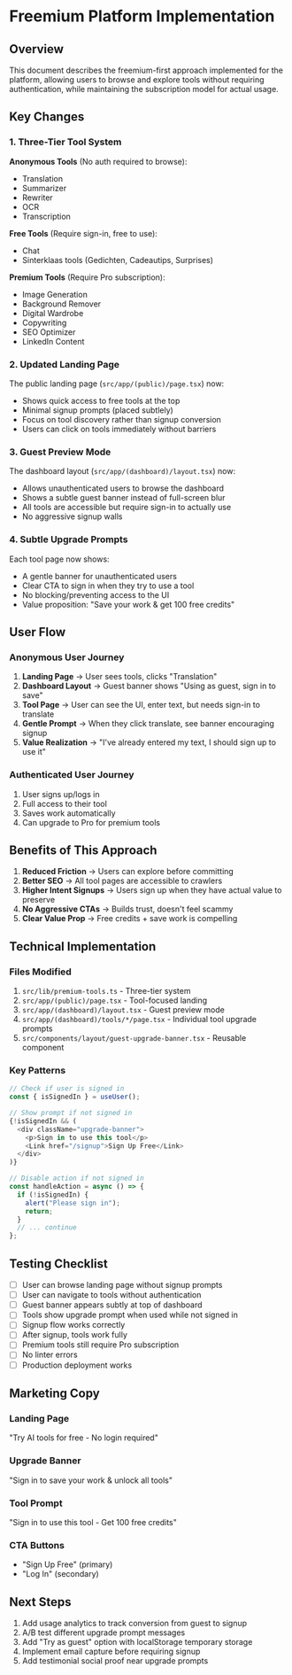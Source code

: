 # Freemium Platform Implementation

## Overview

This document describes the freemium-first approach implemented for the platform, allowing users to browse and explore tools without requiring authentication, while maintaining the subscription model for actual usage.

## Key Changes

### 1. Three-Tier Tool System

**Anonymous Tools** (No auth required to browse):
- Translation
- Summarizer
- Rewriter
- OCR
- Transcription

**Free Tools** (Require sign-in, free to use):
- Chat
- Sinterklaas tools (Gedichten, Cadeautips, Surprises)

**Premium Tools** (Require Pro subscription):
- Image Generation
- Background Remover
- Digital Wardrobe
- Copywriting
- SEO Optimizer
- LinkedIn Content

### 2. Updated Landing Page

The public landing page (`src/app/(public)/page.tsx`) now:
- Shows quick access to free tools at the top
- Minimal signup prompts (placed subtlely)
- Focus on tool discovery rather than signup conversion
- Users can click on tools immediately without barriers

### 3. Guest Preview Mode

The dashboard layout (`src/app/(dashboard)/layout.tsx`) now:
- Allows unauthenticated users to browse the dashboard
- Shows a subtle guest banner instead of full-screen blur
- All tools are accessible but require sign-in to actually use
- No aggressive signup walls

### 4. Subtle Upgrade Prompts

Each tool page now shows:
- A gentle banner for unauthenticated users
- Clear CTA to sign in when they try to use a tool
- No blocking/preventing access to the UI
- Value proposition: "Save your work & get 100 free credits"

## User Flow

### Anonymous User Journey

1. **Landing Page** → User sees tools, clicks "Translation"
2. **Dashboard Layout** → Guest banner shows "Using as guest, sign in to save"
3. **Tool Page** → User can see the UI, enter text, but needs sign-in to translate
4. **Gentle Prompt** → When they click translate, see banner encouraging signup
5. **Value Realization** → "I've already entered my text, I should sign up to use it"

### Authenticated User Journey

1. User signs up/logs in
2. Full access to their tool
3. Saves work automatically
4. Can upgrade to Pro for premium tools

## Benefits of This Approach

1. **Reduced Friction** → Users can explore before committing
2. **Better SEO** → All tool pages are accessible to crawlers
3. **Higher Intent Signups** → Users sign up when they have actual value to preserve
4. **No Aggressive CTAs** → Builds trust, doesn't feel scammy
5. **Clear Value Prop** → Free credits + save work is compelling

## Technical Implementation

### Files Modified

1. `src/lib/premium-tools.ts` - Three-tier system
2. `src/app/(public)/page.tsx` - Tool-focused landing
3. `src/app/(dashboard)/layout.tsx` - Guest preview mode
4. `src/app/(dashboard)/tools/*/page.tsx` - Individual tool upgrade prompts
5. `src/components/layout/guest-upgrade-banner.tsx` - Reusable component

### Key Patterns

```typescript
// Check if user is signed in
const { isSignedIn } = useUser();

// Show prompt if not signed in
{!isSignedIn && (
  <div className="upgrade-banner">
    <p>Sign in to use this tool</p>
    <Link href="/signup">Sign Up Free</Link>
  </div>
)}

// Disable action if not signed in
const handleAction = async () => {
  if (!isSignedIn) {
    alert("Please sign in");
    return;
  }
  // ... continue
};
```

## Testing Checklist

- [ ] User can browse landing page without signup prompts
- [ ] User can navigate to tools without authentication
- [ ] Guest banner appears subtly at top of dashboard
- [ ] Tools show upgrade prompt when used while not signed in
- [ ] Signup flow works correctly
- [ ] After signup, tools work fully
- [ ] Premium tools still require Pro subscription
- [ ] No linter errors
- [ ] Production deployment works

## Marketing Copy

### Landing Page
"Try AI tools for free - No login required"

### Upgrade Banner
"Sign in to save your work & unlock all tools"

### Tool Prompt
"Sign in to use this tool - Get 100 free credits"

### CTA Buttons
- "Sign Up Free" (primary)
- "Log In" (secondary)

## Next Steps

1. Add usage analytics to track conversion from guest to signup
2. A/B test different upgrade prompt messages
3. Add "Try as guest" option with localStorage temporary storage
4. Implement email capture before requiring signup
5. Add testimonial social proof near upgrade prompts

